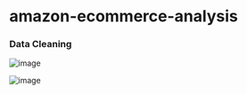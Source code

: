 # amazon-ecommerce-analysis

### Data Cleaning

![image](https://github.com/aidenLane/amazon-ecommerce-analysis/assets/55153752/85c96573-7472-45a2-abd2-1a904d338036)



![image](https://github.com/user-attachments/assets/b8c935f6-9555-4653-ab50-bd2b0ec821dd)
